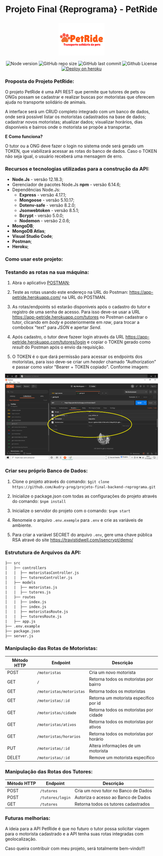 <h1 align="center">
    <br>
    <p align="center">Projeto Final {Reprograma} - PetRide<p>
</h1>
<p align="center">
<img src="./images/petride_logo.png" width="30%" height="30%"/>
</p>
<p align="center">
  <a> 
    <img alt="Node version" src="https://img.shields.io/badge/node-%3E%3D%206.0.0-brightgreen">
    <img alt="GitHub repo size" src="https://img.shields.io/github/repo-size/Audry-prog/projeto-final-backend-reprograma">
    <img alt="GitHub last commit" src="https://img.shields.io/github/last-commit/Audry-prog/projeto-final-backend-reprograma">
    <img alt="Github License" src="https://img.shields.io/github/license/Audry-prog/projeto-final-backend-reprograma?logo=MIT">
    <a href="https://app-petride.herokuapp.com/"><img src="https://img.shields.io/badge/deploy-heroku.com-blueviolet" alt="Deploy on heroku"></a>
  </a>
</p>

### Proposta do Projeto PetRide:

O projeto PetRide é uma API REST que permite que tutores de pets ou ONGs possam se cadastrar e realizar buscas por motoristas que oferecem ajuda no transporte solidário de animais. 

A interface será um CRUD completo integrado com um banco de dados, onde será possível listar os motoristas cadastrados na base de dados; cadastrar novos motoristas; atualizar dados; visualizar horários, dias disponíveis e bairros onde o motorista se propõe a transportar.

**E Como funciona?**

O tutor ou a ONG deve fazer o login no sistema onde será gerado um TOKEN, que viabilizará acessar as rotas do banco de dados. Caso o TOKEN não seja igual, o usuário receberá uma mensagem de erro.
### Recursos e tecnologias utilizadas para a construção da API:

* **Node.Js** - versão 12.18.3;
* Gerenciador de pacotes Node.Js **npm** - versão 6.14.6;
* Dependências Node.Js:
   * **Express** - versão 4.17.1;
   * **Mongoose** - versão 5.10.17;
   * **Dotenv-safe** - versão 8.2.0;
   * **Jsonwebtoken** - versão 8.5.1;
   * **Bcrypt** - versão 5.0.0;
   * **Nodemon** - versão 2.0.6;
* **MongoDB**;
* **MongoDB Atlas**;
* **Visual Studio Code**;
* **Postman**;
* **Heroku**;

### Como usar este projeto:

### Testando as rotas na sua máquina:

1. Abra o aplicativo [POSTMAN](https://chrome.google.com/webstore/detail/postman/fhbjgbiflinjbdggehcddcbncdddomop/related?hl=pt-BR);

2. Teste as rotas usando este endereço na URL do Postman: https://app-petride.herokuapp.com/ na URL do POSTMAN.

3. As rotas/endpoints só estarão disponiveis após o cadastro do tutor e registro de uma senha de acesso. Para isso deve-se usar a URL https://app-petride.herokuapp.com/tutores no Postman cadastrar o tutor, clicando em *body* e posteriormente em *raw*, para trocar a combobox "text" para *JSON* e apertar *Send*.

4. Após cadastro, o tutor deve fazeer login através da URL https://app-petride.herokuapp.com/tutores/login e copiar o TOKEN gerado como *result* do Postman após o envio da requisição.

4. O TOKEN é o que dará permissão para acessar os endpoints dos motoristas, para isso deve-se criar um *header* chamado "Authorization" e passar como valor "Bearer + TOKEN copiado". Conforme imagem:

![Print Tela Postman](./images/bearer.png)
### Criar seu próprio Banco de Dados:

1. Clone o projeto através do comando:
`$git clone https://github.com/Audry-prog/projeto-final-backend-reprograma.git`

2. Inicialize o package.json com todas as configurações do projeto através do comando:
`$npm install`

3. Inicialize o servidor do projeto com o comando:
`$npm start`

4. Renomeie o arquivo `.env.exemple` para `.env` e crie as variáveis de ambiente.

5. Para criar a variável SECRET do arquivo `.env`, gere uma chave pública RSA atravé do site https://travistidwell.com/jsencrypt/demo/

### Estrututura de Arquivos da API:

```
├── src
│   ├── controllers
|   |  ├── motoristasController.js
|   |  ├── tutoresController.js
│   ├── models
|   |  ├── motoristas.js
|   |  ├── tutores.js
│   ├── routes 
│   |  ├── index.js
|   |  ├── index.js
│   |  ├── motoristasRoute.js
|   |  ├── tutoresRoute.js
|   ├── app.js
├── .env.example
├── package.json
├── server.js
```
### Manipulação das Rotas de Motoristas:

| Método HTTP | Endpoint                     | Descrição                               |
| ----------- | ---------------------------- | --------------------------------------- |
| POST        | `/motoristas`                | Cria um novo motorista                  |
| GET         | `/`                          | Retorna todos os motoristas por bairro  |
| GET         | `/motoristas/motoristas`     | Retorna todos os motoristas             |
| GET         | `/motoristas/:id`            | Retorna um motorista específico por id  |
| GET         | `/motoristas/cidade`         | Retorna todos os motoristas por cidade  |
| GET         | `/motoristas/ativos`         | Retorna todos os motoristas por ativos  |
| GET         | `/motoristas/horarios`       | Retorna todos os motoristas por horário |
| PUT         | `/motoristas/:id`            | Altera informações de um motorista      |
| DELET       | `/motoristas/:id`            | Remove um motorista específico          |

### Manipulação das Rotas dos Tutores:

| Método HTTP | Endpoint                     | Descrição                               |
| ----------- | ---------------------------- | --------------------------------------- |
| POST        | `/tutores`                   | Cria um novo tutor no Banco de Dados    |
| POST        | `/tutores/login`             | Autoriza o acesso ao Banco de Dados     |
| GET         | `/tutores`                   | Retorna todos os tutores cadastrados    |

### Futuras melhorias:

A ideia para a API PetRide é que no futuro o tutor possa solicitar viagem para o motorista cadastrado e a API tenha suas rotas integradas com geolocalização. 

Caso queira contribuir com meu projeto, será totalmente bem-vindo!!!